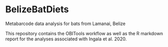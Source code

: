 # BelizeBatDiets
Metabarcode data analysis for bats from Lamanai, Belize

This repository contains the OBITools workflow as well as the R markdown report for the analyses associated with Ingala et al. 2020.
